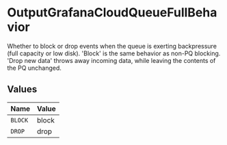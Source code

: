 # OutputGrafanaCloudQueueFullBehavior

Whether to block or drop events when the queue is exerting backpressure (full capacity or low disk). 'Block' is the same behavior as non-PQ blocking. 'Drop new data' throws away incoming data, while leaving the contents of the PQ unchanged.


## Values

| Name    | Value   |
| ------- | ------- |
| `BLOCK` | block   |
| `DROP`  | drop    |